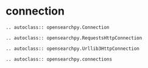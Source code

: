 # connection 

```{eval-rst}
.. autoclass:: opensearchpy.Connection
```

```{eval-rst}
.. autoclass:: opensearchpy.RequestsHttpConnection
```

```{eval-rst}
.. autoclass:: opensearchpy.Urllib3HttpConnection
```

```{eval-rst}
.. autoclass:: opensearchpy.connections
```